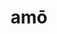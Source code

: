 ---
title: amō
meaning: to love/like
ch: four
pos: verb
inf: amāre
secondppstem: am
infend: āre
conjugation: first
mt: yes
mt1thru4: yes
ss: yes
ss1: yes
---